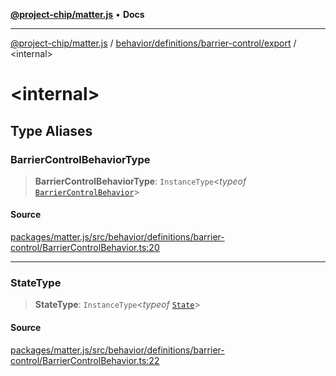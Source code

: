 [**@project-chip/matter.js**](../../../../../README.md) • **Docs**

***

[@project-chip/matter.js](../../../../../modules.md) / [behavior/definitions/barrier-control/export](../README.md) / \<internal\>

# \<internal\>

## Type Aliases

### BarrierControlBehaviorType

> **BarrierControlBehaviorType**: `InstanceType`\<*typeof* [`BarrierControlBehavior`](../README.md#barriercontrolbehavior)\>

#### Source

[packages/matter.js/src/behavior/definitions/barrier-control/BarrierControlBehavior.ts:20](https://github.com/project-chip/matter.js/blob/7a8cbb56b87d4ccf34bec5a9a95ab40a1711324f/packages/matter.js/src/behavior/definitions/barrier-control/BarrierControlBehavior.ts#L20)

***

### StateType

> **StateType**: `InstanceType`\<*typeof* [`State`](../classes/BarrierControlServer.md#state-1)\>

#### Source

[packages/matter.js/src/behavior/definitions/barrier-control/BarrierControlBehavior.ts:22](https://github.com/project-chip/matter.js/blob/7a8cbb56b87d4ccf34bec5a9a95ab40a1711324f/packages/matter.js/src/behavior/definitions/barrier-control/BarrierControlBehavior.ts#L22)
